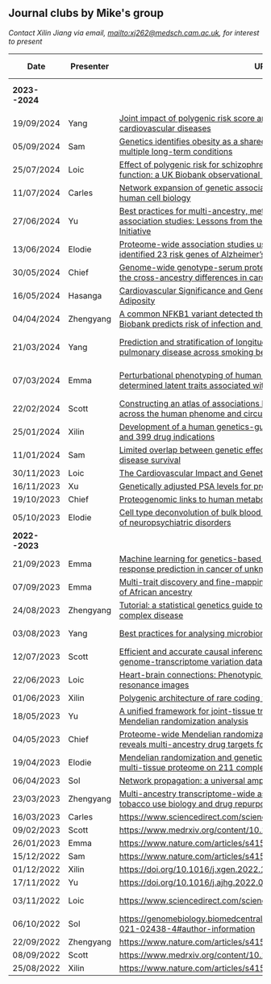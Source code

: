 ## Journal clubs by Mike's group

*Contact Xilin Jiang via email, <mailto:xj262@medsch.cam.ac.uk>, for interest to present*

   Date       | Presenter | URL                                                                           | Venue (Virtual/Hybrid)
--------------|-----------|-------------------------------------------------------------------------------|-------------------------
**2023--2024**| &nbsp;    | &nbsp;                                                                        | HLRI Meeting room 2.R034/Zoom
   19/09/2024 | Yang      | [Joint impact of polygenic risk score and lifestyles on early- and late-onset cardiovascular diseases](https://www.nature.com/articles/s41562-024-01923-7)
   05/09/2024 | Sam       | [Genetics identifies obesity as a shared risk factor for co-occurring multiple long-term conditions](https://www.medrxiv.org/content/10.1101/2024.07.10.24309772v1) | **11-12pm**
   25/07/2024 | Loic      | [Effect of polygenic risk for schizophrenia on cardiac structure and function: a UK Biobank observational study](https://www.thelancet.com/journals/lanpsy/article/PIIS2215-0366(22)00403-5/fulltext)
   11/07/2024 | Carles    | [Network expansion of genetic associations defines a pleiotropy map of human cell biology](https://www.nature.com/articles/s41588-023-01327-9) | 1.R058
   27/06/2024 | Yu        | [Best practices for multi-ancestry, meta-analytic transcriptome-wide association studies: Lessons from the Global Biobank Meta-analysis Initiative](https://www.cell.com/cell-genomics/fulltext/S2666-979X(22)00125-2)
   13/06/2024 | Elodie    | [Proteome-wide association studies using summary proteomic data identified 23 risk genes of Alzheimer’s disease](https://www.medrxiv.org/content/10.1101/2024.03.28.24305044v1) | 1.R058
   30/05/2024 | Chief     | [Genome-wide genotype-serum proteome mapping provides insights into the cross-ancestry differences in cardiometabolic disease susceptibility](https://www.nature.com/articles/s41467-023-36491-3)
   16/05/2024 | Hasanga   | [Cardiovascular Significance and Genetics of Epicardial and Pericardial Adiposity](https://jamanetwork.com/journals/jamacardiology/article-abstract/2816316)
   04/04/2024 | Zhengyang | [A common NFKB1 variant detected through antibody analysis in UK Biobank predicts risk of infection and allergy](https://www.cell.com/ajhg/fulltext/S0002-9297(23)00445-7)
   21/03/2024 | Yang      | [Prediction and stratification of longitudinal risk for chronic obstructive pulmonary disease across smoking behaviors](https://www.nature.com/articles/s41467-023-44047-8) | 1st floor meeting room/Zoom
   07/03/2024 | Emma      | [Perturbational phenotyping of human blood cells reveals genetically determined latent traits associated with subsets of common diseases](https://www.nature.com/articles/s41588-023-01600-x) | 1st floor meeting room / Zoom
   22/02/2024 | Scott     | [Constructing an atlas of associations between polygenic scores from across the human phenome and circulating metabolic biomarkers](https://elifesciences.org/articles/73951) | 1st floor meeting room
   25/01/2024 | Xilin     | [Development of a human genetics-guided priority score for 19,365 genes and 399 drug indications](https://www.nature.com/articles/s41588-023-01609-2)
   11/01/2024 | Sam       | [Limited overlap between genetic effects on disease susceptibility and disease survival](https://www.medrxiv.org/content/10.1101/2023.10.10.23296544v1)
   30/11/2023 | Loic      | [The Cardiovascular Impact and Genetics of Pericardial Adiposity](https://www.medrxiv.org/content/10.1101/2023.07.16.23292729v1)
   16/11/2023 | Xu        | [Genetically adjusted PSA levels for prostate cancer screening](https://www.nature.com/articles/s41591-023-02277-9)
   19/10/2023 | Chief     | [Proteogenomic links to human metabolic diseases](https://www.nature.com/articles/s42255-023-00753-7)
   05/10/2023 | Elodie    | [Cell type deconvolution of bulk blood RNA-Seq to reveal biological insights of neuropsychiatric disorders](https://www.biorxiv.org/content/10.1101/2023.05.24.542156v1)
**2022--2023**| &nbsp;    | &nbsp;                                                                        | Meeting room 2.R034/Zoom
   21/09/2023 | Emma      | [Machine learning for genetics-based classification and treatment response prediction in cancer of unknown primary](https://www.nature.com/articles/s41591-023-02482-6)
   07/09/2023 | Emma      | [Multi-trait discovery and fine-mapping of lipid loci in 125,000 individuals of African ancestry](https://www.nature.com/articles/s41467-023-41271-0)
   24/08/2023 | Zhengyang | [Tutorial: a statistical genetics guide to identifying HLA alleles driving complex disease](https://www.nature.com/articles/s41596-023-00853-4)
   03/08/2023 | Yang      | [Best practices for analysing microbiomes](https://www.nature.com/articles/s41579-018-0029-9) | Inouye Lab space/Zoom
   12/07/2023 | Scott     | [Efficient and accurate causal inference with hidden confounders from genome-transcriptome variation data](https://journals.plos.org/ploscompbiol/article?id=10.1371/journal.pcbi.1005703)
   22/06/2023 | Loic      | [Heart-brain connections: Phenotypic and genetic insights from magnetic resonance images](https://www.science.org/doi/10.1126/science.abn6598) | Meeting room 0.R097/Zoom
   01/06/2023 | Xilin     | [Polygenic architecture of rare coding variation across 394,783 exomes](https://www.nature.com/articles/s41586-022-05684-z)
   18/05/2023 | Yu        | [A unified framework for joint-tissue transcriptome-wide association and Mendelian randomization analysis](https://www.nature.com/articles/s41588-020-0706-2)
   04/05/2023 | Chief     | [Proteome-wide Mendelian randomization in global biobank meta-analysis reveals multi-ancestry drug targets for common diseases](https://doi.org/10.1016/j.xgen.2022.100195)
   19/04/2023 | Elodie    | [Mendelian randomization and genetic colocalization infer the effects of the multi-tissue proteome on 211 complex disease-related phenotypes](https://genomemedicine.biomedcentral.com/articles/10.1186/s13073-022-01140-9) | 1st floor/Zoom
   06/04/2023 | Sol       | [Network propagation: a universal amplifier of genetic associations](https://www.nature.com/articles/nrg.2017.38)
   23/03/2023 | Zhengyang | [Multi-ancestry transcriptome-wide association analyses yield insights into tobacco use biology and drug repurposing](https://www.nature.com/articles/s41588-022-01282-x)
   16/03/2023 | Carles    | <https://www.sciencedirect.com/science/article/pii/S2405471220305020?>
   09/02/2023 | Scott     | <https://www.medrxiv.org/content/10.1101/2023.01.07.23284293v3>               | Virtual
   26/01/2023 | Emma      | <https://www.nature.com/articles/s41591-021-01238-4>                          | Virtual
   15/12/2022 | Sam       | <https://www.nature.com/articles/s41588-022-01200-1>
   01/12/2022 | Xilin     | <https://doi.org/10.1016/j.xgen.2022.100190>
   17/11/2022 | Yu        | <https://doi.org/10.1016/j.ajhg.2022.09.010>                                  | Zoom
   03/11/2022 | Loic      | <https://www.sciencedirect.com/science/article/pii/S0735109722051634>         | Meeting room 0.R097
   06/10/2022 | Sol       | <https://genomebiology.biomedcentral.com/articles/10.1186/s13059-021-02438-4#author-information>
   22/09/2022 | Zhengyang | <https://www.nature.com/articles/s41588-022-01085-0#Abs1>
   08/09/2022 | Scott     | <https://www.medrxiv.org/content/10.1101/2022.08.16.22278868v1>
   25/08/2022 | Xilin     | <https://www.nature.com/articles/s41592-022-01540-0>
